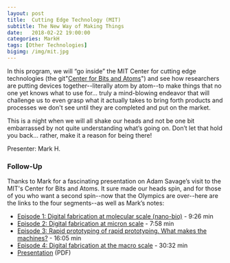 ```yaml
---
layout: post
title:  Cutting Edge Technology (MIT)
subtitle: The New Way of Making Things
date:   2018-02-22 19:00:00
categories: MarkH
tags: [Other Technologies]
bigimg: /img/mit.jpg
---
```


In this program, we will “go inside” the MIT Center for cutting edge technologies (the git"[Center for Bits and Atoms](http://cba.mit.edu)") and see how researchers are putting devices together--literally atom by atom--to make things that no one yet knows what to use for... truly a mind-blowing endeavor that will challenge us to even grasp what it actually takes to bring forth products and processes we don't see until they are completed and put on the market. 

This is a night when we will all shake our heads and not be one bit embarrassed by not quite understanding what’s going on. Don’t let that hold you back... rather, make it a reason for being there!

Presenter: Mark H.

### Follow-Up

Thanks to Mark for a fascinating presentation on Adam Savage’s visit to the MIT's Center for Bits and Atoms. It sure made our heads spin, and for those of you who want a second spin--now that the Olympics are over--here are the links to the four segments--as well as Mark’s notes:

* [Episode 1: Digital fabrication at molecular scale (nano-bio)](https://www.youtube.com/watch?v=RaHMDNf56W4) - 9:26 min
* [Episode 2: Digital fabrication at micron scale](https://www.youtube.com/watch?v=_kFC0CBjk1Q) - 7:58 min
* [Episode 3: Rapid prototyping of rapid prototyping. What makes the machines?](https://www.youtube.com/watch?v=kyywuojz8f0) - 16:05 min
* [Episode 4: Digital fabrication at the macro scale](https://www.youtube.com/watch?v=JtKi8lNSqvw) - 30:32 min
* [Presentation](/assets/present/2018/cutting-edge-tech.pdf) (PDF)

